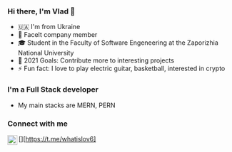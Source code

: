 ### Hi there, I'm Vlad 👋

- 🇺🇦 I'm from Ukraine
- 🏅 FaceIt company member
- 🎓 Student in the Faculty of Software Engeneering at the Zaporizhia National University
- 🥅 2021 Goals: Contribute more to interesting projects
- ⚡ Fun fact: I love to play electric guitar, basketball, interested in crypto

### I'm a Full Stack developer

- My main stacks are MERN, PERN

### Connect with me

[<img align="left" alt="Vladyslav0060 | Telegram" width="22px" src="https://cdn.jsdelivr.net/npm/simple-icons@3.13.0/icons/telegram.svg"/>][https://t.me/whatislov6]
